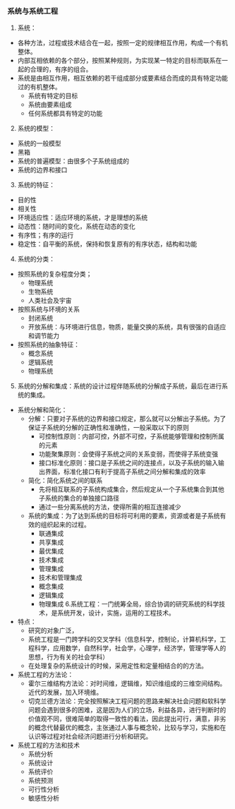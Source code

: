### 系统与系统工程
1. 系统：
- 各种方法，过程或技术结合在一起，按照一定的规律相互作用，构成一个有机整体。
- 内部互相依赖的各个部分，按照某种规则，为实现某一特定的目标而联系在一起的合理的，有序的组合。
- 系统是由相互作用，相互依赖的若干组成部分或要素结合而成的具有特定功能过的有机整体。
  - 系统有特定的目标
  - 系统由要素组成
  - 任何系统都具有特定的功能
2. 系统的模型：
- 系统的一般模型
- 黑箱
- 系统的普遍模型：由很多个子系统组成的
- 系统的边界和接口
3. 系统的特征：
- 目的性
- 相关性
- 环境适应性：适应环境的系统，才是理想的系统
- 动态性：随时间的变化，系统在动态的变化
- 有序性；有序的运行
- 稳定性：自平衡的系统，保持和恢复原有的有序状态，结构和功能
4. 系统的分类：
- 按照系统的复杂程度分类；
  - 物理系统
  - 生物系统
  - 人类社会及宇宙
- 按照系统与环境的关系
  - 封闭系统
  - 开放系统：与环境进行信息，物质，能量交换的系统，具有很强的自适应和调节能力
- 按照系统的抽象特征：
  - 概念系统
  - 逻辑系统
  - 物理系统
5. 系统的分解和集成：系统的设计过程伴随系统的分解成子系统，最后在进行系统的集成。
- 系统分解和简化：
  - 分解：只要对子系统的边界和接口规定，那么就可以分解出子系统。为了保证子系统的分解的正确性和准确性，一般采取以下的原则
    - 可控制性原则：内部可控，外部不可控，子系统能够管理和控制所属的元素
    - 功能聚集原则：会使得子系统之间的关系变弱，而使得子系统变强
    - 接口标准化原则：接口是子系统之间的连接点，以及子系统的输入输出界面，标准化接口有利于提高子系统之间分解和集成的效率
  - 简化：简化系统之间的联系
    - 先将相互联系的子系统构成集合，然后规定从一个子系统集合到其他子系统的集合的单独接口路径
    - 通过一些分离系统的方法，使得所需的相互连接减少
  - 系统的集成：为了达到系统的目标将可利用的要素，资源或者是子系统有效的组织起来的过程。
    - 联通集成
    - 共享集成
    - 最优集成
    - 技术集成
    - 管理集成
    - 技术和管理集成
    - 概念集成
    - 逻辑集成
    - 物理集成
6.系统工程：一门统筹全局，综合协调的研究系统的科学技术，是系统开发，设计，实施，运用的工程技术。
- 特点：
  - 研究的对象广泛，
  - 系统工程是一门跨学科的交叉学科（信息科学，控制论，计算机科学，工程科学，应用数学，自然科学，社会学，心理学，经济学，管理学等人的思想，行为有关的社会学科）
  - 在处理复杂的系统设计的时候，采用定性和定量相结合的的方法。
- 系统工程的方法论：
  - 霍尔三维结构方法论：对时间维，逻辑维，知识维组成的三维空间结构。近代的发展，加入环境维。
  - 切克兰德方法论：完全按照解决工程问题的思路来解决社会问题和软科学问题会遇到很多的困难，这是因为人们的立场，利益各异，进行判断时的价值观不同，很难简单的取得一致性的看法，因此提出可行，满意，非劣的概念代替最优的概念，主张通过人事与概念轮，比较与学习，实施和在认识等过程对社会经济问题进行分析和研究。
- 系统工程的方法和技术
  - 系统分析
  - 系统设计
  - 系统评价
  - 系统预测
  - 可行性分析
  - 敏感性分析